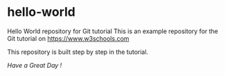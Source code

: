 # hello-world
Hello World repository for Git tutorial
This is an example repository for the Git tutorial on https://www.w3schools.com

This repository is built step by step in the tutorial. 

<p><em>Have a Great Day !</em></p>
